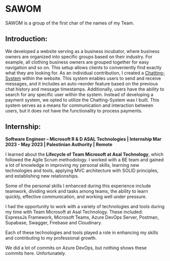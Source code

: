 # SAWOM
SAWOM is a group of the first char of the names of my Team.
## Introduction:
We developed a website serving as a business incubator, where business owners are organized into specific groups based on their industry. For example, all clothing business owners are grouped together for easy navigation and so on. This setup allows clients to conveniently find exactly what they are looking for.
As an individual contribution, I created a [Chatting-System]([url](https://github.com/OmarSalouss/Chatting-System.git)) within the website. This system enables users to send and receive messages, and it includes an auto-reorder feature based on the previous chat history and message timestamps. Additionally, users have the ability to search for any specific user within the system.
Instead of developing a payment system, we opted to utilize the Chatting-System was I built. This system serves as a means for communication and interaction between users, but it does not have the functionality to process payments.
## Internship:
**Software Engineer – Microsoft R & D
ASAL Technologies | Internship
Mar 2023 - May 2023 | Palestinian Authority | Remote**

I learned about the **Lifecycle of Team Microsoft at Asal Technology**, which followed the Agile Scrum methodology. I worked with a BE team and gained a lot of knowledge in improving my personal skills, learning new technologies and tools, applying MVC architecture with SOLID principles, and establishing new relationships.

Some of the personal skills I enhanced during this experience include teamwork, dividing work and tasks among teams, the ability to learn quickly, effective communication, and working well under pressure.

I had the opportunity to work with a variety of technologies and tools during my time with Team Microsoft at Asal Technology. These included: ExpressJs Framework, Microsoft Teams, Azure DevOps Server, Postman, Supabase, Swagger, Firebase and Cloudinary.

Each of these technologies and tools played a role in enhancing my skills and contributing to my professional growth.

We did a lot of commits on Azure DevOps, but nothing shows these commits here. Unfortunately.
